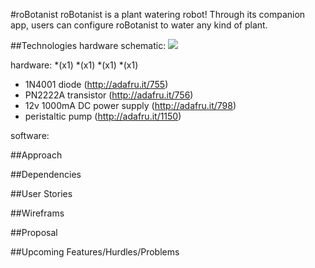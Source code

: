 #roBotanist
roBotanist is a plant watering robot!  Through its companion app, users can configure roBotanist to water any kind of plant.

##Technologies
hardware schematic:
![](http://i.imgur.com/02PjJcx.png)

hardware: 
*(x1) 
*(x1) 
*(x1) 
*(x1) 


* 1N4001 diode (http://adafru.it/755)
* PN2222A transistor (http://adafru.it/756)
* 12v 1000mA DC power supply (http://adafru.it/798)
* peristaltic pump (http://adafru.it/1150)

software:




##Approach

##Dependencies

##User Stories

##Wireframs

##Proposal

##Upcoming Features/Hurdles/Problems
